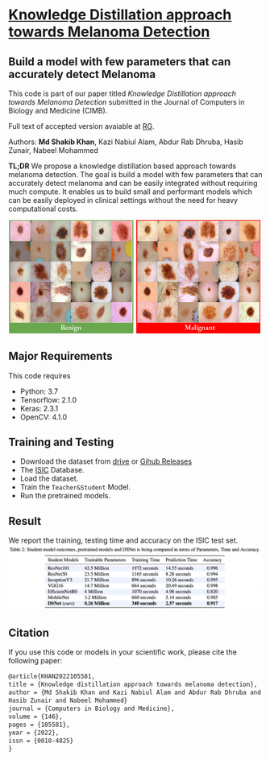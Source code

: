 # [Knowledge Distillation approach towards Melanoma Detection](https://www.sciencedirect.com/science/article/abs/pii/S0010482522003730?via%3Dihub)

## Build a model with few parameters that can accurately detect Melanoma

This code is part of our paper titled *Knowledge Distillation approach towards Melanoma Detection* submitted in the Journal of Computers in Biology and Medicine (CIMB).

Full text of accepted version avaiable at [RG]().

Authors: **Md Shakib Khan**, Kazi Nabiul Alam, Abdur Rab Dhruba, Hasib Zunair, Nabeel Mohammed

**TL;DR** We propose a knowledge distillation based approach towards melanoma detection. The goal is build a model with few parameters that can accurately detect melanoma and can be easily integrated without requiring much compute. It enables us to build small and performant models which can be easily deployed in clinical settings without the need for heavy computational costs.

<img src = "https://github.com/Shakib-IO/KD-lesions/blob/main/figures/Dataset.png" width = "500">

## Major Requirements
This code requires

- Python: 3.7
- Tensorflow: 2.1.0
- Keras: 2.3.1
- OpenCV: 4.1.0

## Training and Testing
- Download the dataset from [drive](https://drive.google.com/drive/u/2/folders/1gxzsQ5QagPxtHXCJVfyaGvvJ3MV2nxXz) or [Gihub Releases](https://github.com/Shakib-IO/KD-lesions/releases/tag/V1.0)
- The [ISIC](https://www.isic-archive.com/#!/topWithHeader/onlyHeaderTop/gallery) Database.
- Load the dataset.
- Train the ```Teacher&Student``` Model.
- Run the pretrained models.

## Result
We report the training, testing time and accuracy on the ISIC test set.
<img src ="https://github.com/Shakib-IO/KD-lesions/blob/main/figures/Table%2002.png" width="800">

## Citation
If you use this code or models in your scientific work, please cite the following paper:

```
@article{KHAN2022105581,
title = {Knowledge distillation approach towards melanoma detection},
author = {Md Shakib Khan and Kazi Nabiul Alam and Abdur Rab Dhruba and Hasib Zunair and Nabeel Mohammed}
journal = {Computers in Biology and Medicine},
volume = {146},
pages = {105581},
year = {2022},
issn = {0010-4825}
}
```

